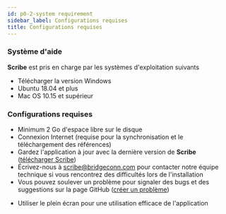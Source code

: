```yaml
---
id: p0-2-system requirement
sidebar_label: Configurations requises
title: Configurations requises
---
```


### Système d'aide ###

**Scribe** est pris en charge par les systèmes d'exploitation suivants

- Télécharger la version Windows
- Ubuntu 18.04 et plus
- Mac OS 10.15 et supérieur

### Configurations requises ###

- Minimum 2 Go d'espace libre sur le disque
- Connexion Internet (requise pour la synchronisation et le téléchargement des références)
- Gardez l'application à jour avec la dernière version de **Scribe** ([télécharger Scribe](https://github.com/bible-technology/scribe-scripture-editor/releases))
- Écrivez-nous à scribe@bridgeconn.com pour contacter notre équipe technique si vous rencontrez des difficultés lors de l'installation
- Vous pouvez soulever un problème pour signaler des bugs et des suggestions sur la page GitHub ([créer un problème](https://github.com/bible-technology/scribe-scripture-editor/issues))
<!-- - To ensure your system supports the target language, download the needed **font** on your device.  -->
- Utiliser le plein écran pour une utilisation efficace de l'application